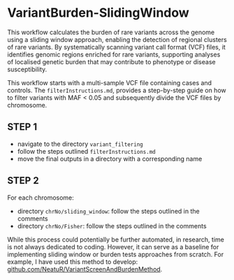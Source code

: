 # VariantBurden-SlidingWindow
This workflow calculates the burden of rare variants across the genome using a sliding window approach, enabling the detection of regional clusters of rare variants. By systematically scanning variant call format (VCF) files, it identifies genomic regions enriched for rare variants, supporting analyses of localised genetic burden that may contribute to phenotype or disease susceptibility.

This workflow starts with a multi-sample VCF file containing cases and controls. The `filterInstructions.md`, provides a step-by-step guide on how to filter variants with MAF < 0.05 and subsequently divide the VCF files by chromosome.

## STEP 1
* navigate to the directory `variant_filtering`
* follow the steps outlined `filterInstructions.md`
* move the final outputs in a directory with a corresponding name

## STEP 2
For each chromosome:
* directory `chrNo/sliding_window`: follow the steps outlined in the comments
* directory `chrNo/Fisher`: follow the steps outlined in the comments

While this process could potentially be further automated, in research, time is not always dedicated to coding. However, it can serve as a baseline for implementing sliding window or burden tests approaches from scratch. For example, I have used this method to develop: [github.com/NeatuR/VariantScreenAndBurdenMethod](https://github.com/NeatuR/VariantScreenAndBurdenMethod).




  

